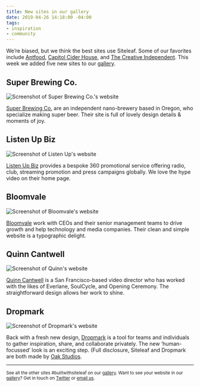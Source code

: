 ```yaml
---
title: New sites in our gallery
date: 2019-04-26 14:18:00 -04:00
tags:
- inspiration
- community
---
```


We’re biased, but we think the best sites use Siteleaf. Some of our favorites include [Antfood](http://www.antfood.com/), [Capitol Cider House](https://capitolciderhouse.com/), and [The Creative Independent](https://thecreativeindependent.com//). This week we added five new sites to our [gallery](https://www.siteleaf.com/gallery/). 

## Super Brewing Co. 

![Screenshot of Super Brewing Co.'s website](/uploads/super-brewing.jpg)

[Super Brewing Co.](https://superbrewing.co/) are an independent nano-brewery based in Oregon, who specialize making super beer. Their site is full of lovely design details & moments of joy. 



## Listen Up Biz

![Screenshot of Listen Up's website](/uploads/listen-up-f43ab5.jpg)

[Listen Up Biz](https://www.listen-up.biz/) provides a bespoke 360 promotional service offering radio, club, streaming promotion and press campaigns globally. We love the hype video on their home page.

## Bloomvale

![Screenshot of Bloomvale's website](/uploads/bloomvale-ef3aec.jpg)

[Bloomvale](http://bloomvale.com/) work with CEOs and their senior management teams to drive growth and help technology and media companies. Their clean and simple website is a typographic delight. 

## Quinn Cantwell

![Screenshot of Quinn's website](/uploads/quinn-cantwell.jpg)

[Quinn Cantwell](http://quinncantwell.com/) is a San Francisco-based video director who has worked with the likes of Everlane, SoulCycle, and Opening Ceremony. The straightforward design allows her work to shine. 

## Dropmark

![Screenshot of Dropmark's website](/uploads/Dropmark.jpg)

Back with a fresh new design, [Dropmark](https://www.dropmark.com/) is a tool for teams and individuals to gather inspiration, share, and collaborate privately. The new ‘human-focussed’ look is an exciting step. (Full disclosure, Siteleaf and Dropmark are both made by [Oak Studios](https://oak.is/).
______________

<small>See all the other sites #builtwithsiteleaf on our [gallery](https://www.siteleaf.com/gallery/). 
Want to see your website in our [gallery](https://www.siteleaf.com/gallery/)? Get in touch on [Twitter](https://twitter.com/siteleaf) or [email us](mailto:support@siteleaf.com).</small>